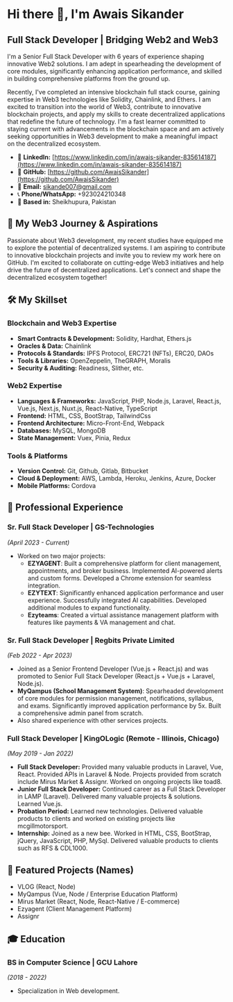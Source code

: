 # Hi there 👋, I'm Awais Sikander

## Full Stack Developer | Bridging Web2 and Web3

I'm a Senior Full Stack Developer with 6 years of experience shaping innovative Web2 solutions. I am adept in spearheading the development of core modules, significantly enhancing application performance, and skilled in building comprehensive platforms from the ground up.

Recently, I've completed an intensive blockchain full stack course, gaining expertise in Web3 technologies like Solidity, Chainlink, and Ethers. I am excited to transition into the world of Web3, contribute to innovative blockchain projects, and apply my skills to create decentralized applications that redefine the future of technology. I'm a fast learner committed to staying current with advancements in the blockchain space  and am actively seeking opportunities in Web3 development to make a meaningful impact on the decentralized ecosystem.

* 🔗 **LinkedIn:** [https://www.linkedin.com/in/awais-sikander-835614187](https://www.linkedin.com/in/awais-sikander-835614187) 
* 🐙 **GitHub:** [https://github.com/AwaisSikander](https://github.com/AwaisSikander) 
* 📧 **Email:** sikande007@gmail.com 
* 📞 **Phone/WhatsApp:** +923024210348 
* 📍 **Based in:** Sheikhupura, Pakistan 

## 🚀 My Web3 Journey & Aspirations

Passionate about Web3 development, my recent studies have equipped me to explore the potential of decentralized systems. I am aspiring to contribute to innovative blockchain projects and invite you to review my work here on GitHub. I'm excited to collaborate on cutting-edge Web3 initiatives and help drive the future of decentralized applications. Let's connect and shape the decentralized ecosystem together!

## 🛠️ My Skillset

### Blockchain and Web3 Expertise
* **Smart Contracts & Development:** Solidity, Hardhat, Ethers.js 
* **Oracles & Data:** Chainlink 
* **Protocols & Standards:** IPFS Protocol, ERC721 (NFTs), ERC20, DAOs 
* **Tools & Libraries:** OpenZeppelin, TheGRAPH, Moralis 
* **Security & Auditing:** Readiness, Slither, etc. 

### Web2 Expertise
* **Languages & Frameworks:** JavaScript, PHP, Node.js, Laravel, React.js, Vue.js, Next.js, Nuxt.js, React-Native, TypeScript 
* **Frontend:** HTML, CSS, BootStrap, TailwindCss 
* **Frontend Architecture:** Micro-Front-End, Webpack 
* **Databases:** MySQL, MongoDB 
* **State Management:** Vuex, Pinia, Redux 

### Tools & Platforms
* **Version Control:** Git, Github, Gitlab, Bitbucket 
* **Cloud & Deployment:** AWS, Lambda, Heroku, Jenkins, Azure, Docker 
* **Mobile Platforms:** Cordova 

## 💼 Professional Experience

### Sr. Full Stack Developer | GS-Technologies
*(April 2023 - Current)* 
* Worked on two major projects:
    * **EZYAGENT**: Built a comprehensive platform for client management, appointments, and broker business. Implemented AI-powered alerts and custom forms. Developed a Chrome extension for seamless integration.
    * **EZYTEXT**: Significantly enhanced application performance and user experience. Successfully integrated AI capabilities. Developed additional modules to expand functionality.
    * **Ezyteams**: Created a virtual assistance management platform with features like payments & VA management and chat.

### Sr. Full Stack Developer | Regbits Private Limited
*(Feb 2022 - Apr 2023)* 
* Joined as a Senior Frontend Developer (Vue.js + React.js) and was promoted to Senior Full Stack Developer (React.js + Vue.js + Laravel, Node.js).
* **MyQampus (School Management System)**: Spearheaded development of core modules for permission management, notifications, syllabus, and exams. Significantly improved application performance by 5x. Built a comprehensive admin panel from scratch.
* Also shared experience with other services projects.

### Full Stack Developer | KingOLogic (Remote - Illinois, Chicago)
*(May 2019 - Jan 2022)*
* **Full Stack Developer:** Provided many valuable products in Laravel, Vue, React. Provided APIs in Laravel & Node. Projects provided from scratch include Mirus Market & Assignr. Worked on ongoing projects like toad8.
* **Junior Full Stack Developer:** Continued career as a Full Stack Developer in LAMP (Laravel). Delivered many valuable projects & solutions. Learned Vue.js.
* **Probation Period:** Learned new technologies. Delivered valuable products to clients and worked on existing projects like mcgillmotorsport.
* **Internship:** Joined as a new bee. Worked in HTML, CSS, BootStrap, jQuery, JavaScript, PHP, MySql. Delivered valuable products to clients such as RFS & CDL1000.

## 📂 Featured Projects (Names)

* VLOG (React, Node) 
* MyQampus (Vue, Node / Enterprise Education Platform) 
* Mirus Market (React, Node, React-Native / E-commerce)
* Ezyagent (Client Management Platform) 
* Assignr

## 🎓 Education

### BS in Computer Science | GCU Lahore
*(2018 - 2022)*
* Specialization in Web development.
